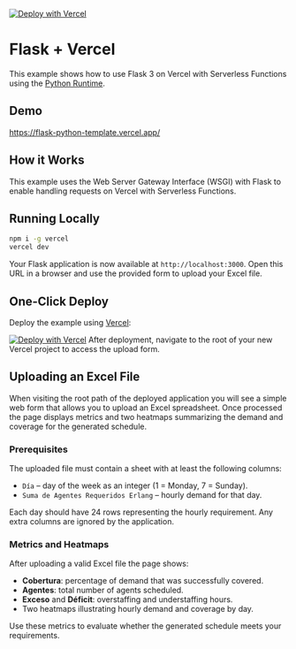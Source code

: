 [![Deploy with Vercel](https://vercel.com/button)](https://vercel.com/new/clone?repository-url=https%3A%2F%2Fgithub.com%2Fvercel%2Fexamples%2Ftree%2Fmain%2Fpython%2Fflask3&demo-title=Flask%203%20%2B%20Vercel&demo-description=Use%20Flask%203%20on%20Vercel%20with%20Serverless%20Functions%20using%20the%20Python%20Runtime.&demo-url=https%3A%2F%2Fflask3-python-template.vercel.app%2F&demo-image=https://assets.vercel.com/image/upload/v1669994156/random/flask.png)

# Flask + Vercel

This example shows how to use Flask 3 on Vercel with Serverless Functions using the [Python Runtime](https://vercel.com/docs/concepts/functions/serverless-functions/runtimes/python).

## Demo

https://flask-python-template.vercel.app/

## How it Works

This example uses the Web Server Gateway Interface (WSGI) with Flask to enable handling requests on Vercel with Serverless Functions.

## Running Locally

```bash
npm i -g vercel
vercel dev
```

Your Flask application is now available at `http://localhost:3000`.
Open this URL in a browser and use the provided form to upload your Excel file.

## One-Click Deploy

Deploy the example using [Vercel](https://vercel.com?utm_source=github&utm_medium=readme&utm_campaign=vercel-examples):

[![Deploy with Vercel](https://vercel.com/button)](https://vercel.com/new/clone?repository-url=https%3A%2F%2Fgithub.com%2Fvercel%2Fexamples%2Ftree%2Fmain%2Fpython%2Fflask3&demo-title=Flask%203%20%2B%20Vercel&demo-description=Use%20Flask%203%20on%20Vercel%20with%20Serverless%20Functions%20using%20the%20Python%20Runtime.&demo-url=https%3A%2F%2Fflask3-python-template.vercel.app%2F&demo-image=https://assets.vercel.com/image/upload/v1669994156/random/flask.png)
After deployment, navigate to the root of your new Vercel project to access the
upload form.

## Uploading an Excel File

When visiting the root path of the deployed application you will see a simple
web form that allows you to upload an Excel spreadsheet. Once processed the
page displays metrics and two heatmaps summarizing the demand and coverage for
the generated schedule.

### Prerequisites

The uploaded file must contain a sheet with at least the following columns:

- `Día` – day of the week as an integer (1 = Monday, 7 = Sunday).
- `Suma de Agentes Requeridos Erlang` – hourly demand for that day.

Each day should have 24 rows representing the hourly requirement. Any extra
columns are ignored by the application.

### Metrics and Heatmaps

After uploading a valid Excel file the page shows:

- **Cobertura**: percentage of demand that was successfully covered.
- **Agentes**: total number of agents scheduled.
- **Exceso** and **Déficit**: overstaffing and understaffing hours.
- Two heatmaps illustrating hourly demand and coverage by day.

Use these metrics to evaluate whether the generated schedule meets your
requirements.

